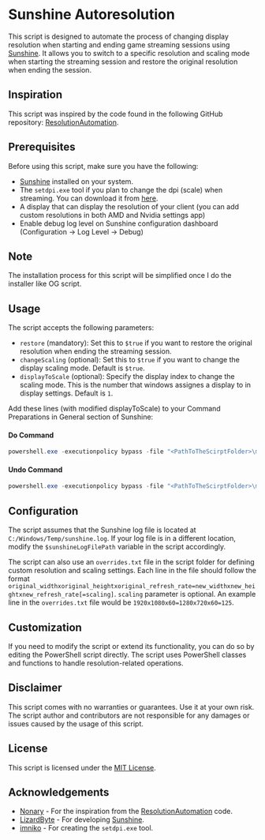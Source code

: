 # Sunshine Autoresolution

This script is designed to automate the process of changing display resolution when starting and ending game streaming sessions using [Sunshine](https://github.com/LizardByte/Sunshine). It allows you to switch to a specific resolution and scaling mode when starting the streaming session and restore the original resolution when ending the session.

## Inspiration

This script was inspired by the code found in the following GitHub repository: [ResolutionAutomation](https://github.com/Nonary/ResolutionAutomation/tree/precommand_version).

## Prerequisites

Before using this script, make sure you have the following:

- [Sunshine](https://github.com/LizardByte/Sunshine) installed on your system.
- The `setdpi.exe` tool if you plan to change the dpi (scale) when streaming. You can download it from [here](https://github.com/imniko/SetDPI/releases).
- A display that can display the resolution of your client (you can add custom resolutions in both AMD and Nvidia settings app)
- Enable debug log level on Sunshine configuration dashboard (Configuration -> Log Level -> Debug)

## Note

The installation process for this script will be simplified once I do the installer like OG script.

## Usage

The script accepts the following parameters:

- `restore` (mandatory): Set this to `$true` if you want to restore the original resolution when ending the streaming session.
- `changeScaling` (optional): Set this to `$true` if you want to change the display scaling mode. Default is `$true`.
- `displayToScale` (optional): Specify the display index to change the scaling mode. This is the number that windows assignes a display to in display settings. Default is `1`.

Add these lines (with modified displayToScale) to your Command Preparations in General section of Sunshine:

#### Do Command

```powershell
powershell.exe -executionpolicy bypass -file "<PathToTheScirptFolder>\main.ps1" -restore:$false -changeScaling:$true -displayToScale:1
```

#### Undo Command

```powershell
powershell.exe -executionpolicy bypass -file "<PathToTheScirptFolder>\main.ps1" -restore:$false -changeScaling:$true -displayToScale:1
```

## Configuration

The script assumes that the Sunshine log file is located at `C:/Windows/Temp/sunshine.log`. If your log file is in a different location, modify the `$sunshineLogFilePath` variable in the script accordingly.

The script can also use an `overrides.txt` file in the script folder for defining custom resolution and scaling settings. Each line in the file should follow the format `original_widthxoriginal_heightxoriginal_refresh_rate=new_widthxnew_heightxnew_refresh_rate[=scaling]`. `scaling` parameter is optional. An example line in the `overrides.txt` file would be `1920x1080x60=1280x720x60=125`.

## Customization

If you need to modify the script or extend its functionality, you can do so by editing the PowerShell script directly. The script uses PowerShell classes and functions to handle resolution-related operations.

## Disclaimer

This script comes with no warranties or guarantees. Use it at your own risk. The script author and contributors are not responsible for any damages or issues caused by the usage of this script.

## License

This script is licensed under the [MIT License](LICENSE).

## Acknowledgements

- [Nonary](https://github.com/Nonary) - For the inspiration from the [ResolutionAutomation](https://github.com/Nonary/ResolutionAutomation/tree/precommand_version) code.
- [LizardByte](https://github.com/LizardByte) - For developing [Sunshine](https://github.com/LizardByte/Sunshine).
- [imniko](https://github.com/imniko) - For creating the `setdpi.exe` tool.
